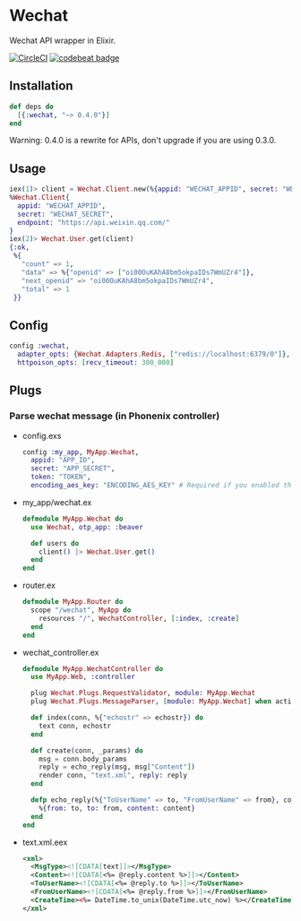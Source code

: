# Wechat
Wechat API wrapper in Elixir.

[![CircleCI](https://circleci.com/gh/elixir-wechat/wechat.svg?style=svg)](https://circleci.com/gh/elixir-wechat/wechat)
[![codebeat badge](https://codebeat.co/badges/64e7b266-e8f7-428c-8ab1-22a7bf64116a)](https://codebeat.co/projects/github-com-elixir-wechat-wechat-master)

## Installation
```elixir
def deps do
  [{:wechat, "~> 0.4.0"}]
end
```

Warning: 0.4.0 is a rewrite for APIs, don't upgrade if you are using 0.3.0.

## Usage
```elixir
iex(1)> client = Wechat.Client.new(%{appid: "WECHAT_APPID", secret: "WECHAT_SECRET"})
%Wechat.Client{
  appid: "WECHAT_APPID",
  secret: "WECHAT_SECRET",
  endpoint: "https://api.weixin.qq.com/"
}
iex(2)> Wechat.User.get(client)
{:ok,
 %{
   "count" => 1,
   "data" => %{"openid" => ["oi00OuKAhA8bm5okpaIDs7WmUZr4"]},
   "next_openid" => "oi00OuKAhA8bm5okpaIDs7WmUZr4",
   "total" => 1
 }}
```

## Config
```elixir
config :wechat,
  adapter_opts: {Wechat.Adapters.Redis, ["redis://localhost:6379/0"]},
  httpoison_opts: [recv_timeout: 300_000]
```

## Plugs

### Parse wechat message (in Phonenix controller)

* config.exs

  ```elixir
  config :my_app, MyApp.Wechat,
    appid: "APP_ID",
    secret: "APP_SECRET",
    token: "TOKEN",
    encoding_aes_key: "ENCODING_AES_KEY" # Required if you enabled the encrypt mode
  ```

* my_app/wechat.ex

  ```elixir
  defmodule MyApp.Wechat do
    use Wechat, otp_app: :beaver

    def users do
      client() |> Wechat.User.get()
    end
  end
  ```

* router.ex

  ```elixir
  defmodule MyApp.Router do
    scope "/wechat", MyApp do
      resources "/", WechatController, [:index, :create]
    end
  end
  ```

* wechat_controller.ex

  ```elixir
  defmodule MyApp.WechatController do
    use MyApp.Web, :controller

    plug Wechat.Plugs.RequestValidator, module: MyApp.Wechat
    plug Wechat.Plugs.MessageParser, [module: MyApp.Wechat] when action in [:create]

    def index(conn, %{"echostr" => echostr}) do
      text conn, echostr
    end

    def create(conn, _params) do
      msg = conn.body_params
      reply = echo_reply(msg, msg["Content"])
      render conn, "text.xml", reply: reply
    end

    defp echo_reply(%{"ToUserName" => to, "FromUserName" => from}, content) do
      %{from: to, to: from, content: content}
    end
  end
  ```

* text.xml.eex

  ```xml
  <xml>
    <MsgType><![CDATA[text]]></MsgType>
    <Content><![CDATA[<%= @reply.content %>]]></Content>
    <ToUserName><![CDATA[<%= @reply.to %>]]></ToUserName>
    <FromUserName><![CDATA[<%= @reply.from %>]]></FromUserName>
    <CreateTime><%= DateTime.to_unix(DateTime.utc_now) %></CreateTime>
  </xml>
  ```
